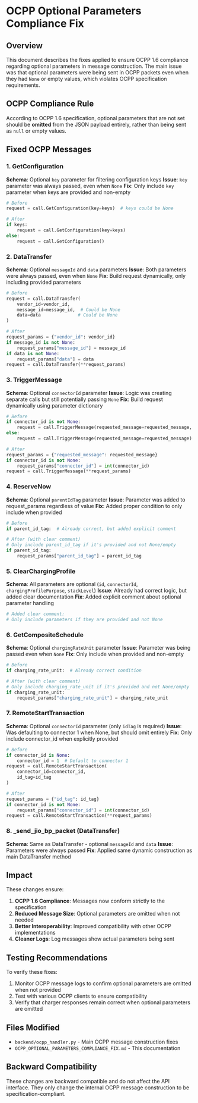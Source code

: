# OCPP Optional Parameters Compliance Fix

## Overview
This document describes the fixes applied to ensure OCPP 1.6 compliance regarding optional parameters in message construction. The main issue was that optional parameters were being sent in OCPP packets even when they had `None` or empty values, which violates OCPP specification requirements.

## OCPP Compliance Rule
According to OCPP 1.6 specification, optional parameters that are not set should be **omitted** from the JSON payload entirely, rather than being sent as `null` or empty values.

## Fixed OCPP Messages

### 1. GetConfiguration
**Schema**: Optional `key` parameter for filtering configuration keys
**Issue**: `key` parameter was always passed, even when `None`
**Fix**: Only include `key` parameter when keys are provided and non-empty

```python
# Before
request = call.GetConfiguration(key=keys)  # keys could be None

# After  
if keys:
    request = call.GetConfiguration(key=keys)
else:
    request = call.GetConfiguration()
```

### 2. DataTransfer
**Schema**: Optional `messageId` and `data` parameters
**Issue**: Both parameters were always passed, even when `None`
**Fix**: Build request dynamically, only including provided parameters

```python
# Before
request = call.DataTransfer(
    vendor_id=vendor_id,
    message_id=message_id,  # Could be None
    data=data              # Could be None
)

# After
request_params = {"vendor_id": vendor_id}
if message_id is not None:
    request_params["message_id"] = message_id
if data is not None:
    request_params["data"] = data
request = call.DataTransfer(**request_params)
```

### 3. TriggerMessage
**Schema**: Optional `connectorId` parameter
**Issue**: Logic was creating separate calls but still potentially passing `None`
**Fix**: Build request dynamically using parameter dictionary

```python
# Before
if connector_id is not None:
    request = call.TriggerMessage(requested_message=requested_message, connector_id=int(connector_id))
else:
    request = call.TriggerMessage(requested_message=requested_message)

# After
request_params = {"requested_message": requested_message}
if connector_id is not None:
    request_params["connector_id"] = int(connector_id)
request = call.TriggerMessage(**request_params)
```

### 4. ReserveNow
**Schema**: Optional `parentIdTag` parameter
**Issue**: Parameter was added to request_params regardless of value
**Fix**: Added proper condition to only include when provided

```python
# Before
if parent_id_tag:  # Already correct, but added explicit comment

# After (with clear comment)
# Only include parent_id_tag if it's provided and not None/empty
if parent_id_tag:
    request_params["parent_id_tag"] = parent_id_tag
```

### 5. ClearChargingProfile
**Schema**: All parameters are optional (`id`, `connectorId`, `chargingProfilePurpose`, `stackLevel`)
**Issue**: Already had correct logic, but added clear documentation
**Fix**: Added explicit comment about optional parameter handling

```python
# Added clear comment:
# Only include parameters if they are provided and not None
```

### 6. GetCompositeSchedule  
**Schema**: Optional `chargingRateUnit` parameter
**Issue**: Parameter was being passed even when `None`
**Fix**: Only include when provided and non-empty

```python
# Before
if charging_rate_unit:  # Already correct condition

# After (with clear comment)
# Only include charging_rate_unit if it's provided and not None/empty
if charging_rate_unit:
    request_params["charging_rate_unit"] = charging_rate_unit
```

### 7. RemoteStartTransaction
**Schema**: Optional `connectorId` parameter (only `idTag` is required)
**Issue**: Was defaulting to connector 1 when None, but should omit entirely
**Fix**: Only include connector_id when explicitly provided

```python
# Before
if connector_id is None:
    connector_id = 1  # Default to connector 1
request = call.RemoteStartTransaction(
    connector_id=connector_id,
    id_tag=id_tag
)

# After
request_params = {"id_tag": id_tag}
if connector_id is not None:
    request_params["connector_id"] = int(connector_id)
request = call.RemoteStartTransaction(**request_params)
```

### 8. _send_jio_bp_packet (DataTransfer)
**Schema**: Same as DataTransfer - optional `messageId` and `data`
**Issue**: Parameters were always passed
**Fix**: Applied same dynamic construction as main DataTransfer method

## Impact
These changes ensure:
1. **OCPP 1.6 Compliance**: Messages now conform strictly to the specification
2. **Reduced Message Size**: Optional parameters are omitted when not needed
3. **Better Interoperability**: Improved compatibility with other OCPP implementations
4. **Cleaner Logs**: Log messages show actual parameters being sent

## Testing Recommendations
To verify these fixes:
1. Monitor OCPP message logs to confirm optional parameters are omitted when not provided
2. Test with various OCPP clients to ensure compatibility
3. Verify that charger responses remain correct when optional parameters are omitted

## Files Modified
- `backend/ocpp_handler.py` - Main OCPP message construction fixes
- `OCPP_OPTIONAL_PARAMETERS_COMPLIANCE_FIX.md` - This documentation

## Backward Compatibility
These changes are backward compatible and do not affect the API interface. They only change the internal OCPP message construction to be specification-compliant. 